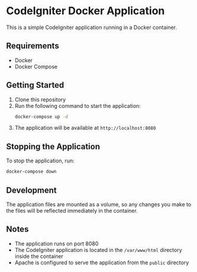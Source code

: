 # CodeIgniter Docker Application

This is a simple CodeIgniter application running in a Docker container.

## Requirements

- Docker
- Docker Compose

## Getting Started

1. Clone this repository
2. Run the following command to start the application:
   ```bash
   docker-compose up -d
   ```
3. The application will be available at `http://localhost:8080`

## Stopping the Application

To stop the application, run:
```bash
docker-compose down
```

## Development

The application files are mounted as a volume, so any changes you make to the files will be reflected immediately in the container.

## Notes

- The application runs on port 8080
- The CodeIgniter application is located in the `/var/www/html` directory inside the container
- Apache is configured to serve the application from the `public` directory 